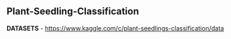 ## Plant-Seedling-Classification

**DATASETS** - https://www.kaggle.com/c/plant-seedlings-classification/data

